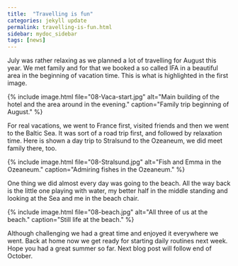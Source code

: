 ```yaml
---
title:  "Travelling is fun"
categories: jekyll update
permalink: travelling-is-fun.html
sidebar: mydoc_sidebar
tags: [news]
---
```


July was rather relaxing as we planned a lot of travelling for August this year. We met family and for that we booked a so called IFA in a beautiful area in the beginning of vacation time. This is what is highlighted in the first image.

{% include image.html file="08-Vaca-start.jpg" alt="Main building of the hotel and the area around in the evening." caption="Family trip beginning of August." %}

For real vacations, we went to France first, visited friends and then we went to the Baltic Sea. It was sort of a road trip first, and followed by relaxation time. Here is shown a day trip to Stralsund to the Ozeaneum, we did meet family there, too.

{% include image.html file="08-Stralsund.jpg" alt="Fish and Emma in the Ozeaneum." caption="Admiring fishes in the Ozeaneum." %}

One thing we did almost every day was going to the beach. All the way back is the little one playing with water, my better half in the middle standing and looking at the Sea and me in the beach chair.

{% include image.html file="08-beach.jpg" alt="All three of us at the beach." caption="Still life at the beach." %}

Although challenging we had a great time and enjoyed it everywhere we went. Back at home now we get ready for starting daily routines next week. Hope you had a great summer so far. Next blog post will follow end of October.
